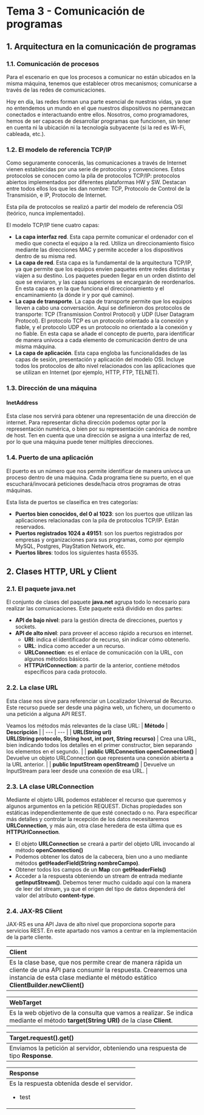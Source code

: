 # Tema 3 - Comunicación de programas
## 1. Arquitectura en la comunicación de programas
### 1.1. Comunicación de procesos
Para el escenario en que los procesos a comunicar no están ubicados en la misma máquina, tenemos que establecer otros mecanismos; comunicarse a través de las redes de comunicaciones.

Hoy en día, las redes forman una parte esencial de nuestras vidas, ya que no entendemos un mundo en el que nuestros dispositivos no permanezcan conectados e interactuando entre ellos. Nosotros, como programadores, hemos de ser capaces de desarrollar programas que funcionen, sin tener en cuenta ni la ubicación ni la tecnología subyacente (si la red es Wi-Fi, cableada, etc.).

### 1.2. El modelo de referencia TCP/IP
Como seguramente conocerás, las comunicaciones a través de Internet vienen establecidas por una serie de protocolos y convenciones. Estos protocolos se conocen como la pila de protocolos TCP/IP: protocolos abiertos implementados por diferentes plataformas HW y SW. Destacan entre todos ellos los que les dan nombre: TCP, Protocolo de Control de la Transmisión, e IP, Protocolo de Internet.

Esta pila de protocolos se realizó a partir del modelo de referencia OSI (teórico, nunca implementado).

El modelo TCP/IP tiene cuatro capas:
- **La capa interfaz red**. Esta capa permite comunicar el ordenador con el medio que conecta el equipo a la red. Utiliza un direccionamiento físico mediante las direcciones MAC y permite acceder a los dispositivos dentro de su misma red.
- **La capa de red**. Esta capa es la fundamental de la arquitectura TCP/IP, ya que permite que los equipos envíen paquetes entre redes distintas y viajen a su destino. Los paquetes pueden llegar en un orden distinto del que se enviaron, y las capas superiores se encargarán de reordenarlos. En esta capa es en la que funciona el direccionamiento y el encaminamiento (a dónde ir y por qué camino).
- **La capa de transporte**. La capa de transporte permite que los equipos lleven a cabo una conversación. Aquí se definieron dos protocolos de transporte: TCP (Transmission Control Protocol) y UDP (User Datagram Protocol). El protocolo TCP es un protocolo orientado a la conexión y fiable, y el protocolo UDP es un protocolo no orientado a la conexión y no fiable. En esta capa se añade el concepto de puerto, para identificar de manera unívoca a cada elemento de comunicación dentro de una misma máquina.
- **La capa de aplicación**. Esta capa engloba las funcionalidades de las capas de sesión, presentación y aplicación del modelo OSI. Incluye todos los protocolos de alto nivel relacionados con las aplicaciones que se utilizan en Internet (por ejemplo, HTTP, FTP, TELNET).

### 1.3. Dirección de una máquina
#### InetAddress
Esta clase nos servirá para obtener una representación de una dirección de internet. Para representar dicha dirección podemos optar por la representación numérica, o bien por su representación canónica de nombre de host. Ten en cuenta que una dirección se asigna a una interfaz de red, por lo que una máquina puede tener múltiples direcciones.

### 1.4. Puerto de una aplicación
El puerto es un número que nos permite identificar de manera unívoca un proceso dentro de una máquina. Cada programa tiene su puerto, en el que escuchará/invocará peticiones desde/hacia otros programas de otras máquinas.

Esta lista de puertos se claseifica en tres categorías:
- **Puertos bien conocidos, del 0 al 1023**: son los puertos que utilizan las aplicaciones relacionadas con la pila de protocolos TCP/IP. Están reservados.
- **Puertos registrados 1024 a 49151**: son los puertos registrados por empresas y organizaciones para sus programas, como por ejemplo MySQL, Postgres, PlayStation Network, etc.
- **Puertos libres**: todos los siguientes hasta 65535.

## 2. Clases HTTP, URL y Client
### 2.1. El paquete java.net
El conjunto de clases del paquete **java.net** agrupa todo lo necesario para realizar las comunicaciones. Este paquete está dividido en dos partes:
- **API de bajo nivel**: para la gestión directa de direcciones, puertos y sockets.
- **API de alto nivel**: para proveer el acceso rápido a recursos en internet.
    - **URI**: indica el identificador de recurso, sin indicar cómo obtenerlo.
    - **URL**: indica como acceder a un recurso.
    - **URLConnection**: es el enlace de comunicación con la URL, con algunos métodos básicos.
    - **HTTPUrlConnection**: a partir de la anterior, contiene métodos específicos para cada protocolo.

### 2.2. La clase URL
Esta clase nos sirve para referenciar un Localizador Universal de Recurso. Este recurso puede ser desde una página web, un fichero, un documento o una petición a alguna API REST.

Veamos los métodos más relevantes de la clase URL:
| **Método** | **Descripción** |
| --- | --- |
| **URL(String url)**<br/>**URL(String protocolo, String host, int port, String recurso)** | Crea una URL, bien indicando todos los detalles en el primer constructor, bien separando los elementos en el segundo. |
| **public URLConnection openConnection()** | Devuelve un objeto URLConnection que representa una conexión abierta a la URL anterior. |
| **public InputStream openStream()** | Devuelve un InputStream para leer desde una conexión de esa URL. |

### 2.3. LA clase URLConnection
Mediante el objeto URL podemos establecer el recurso que queremos y algunos argumentos en la petición REQUEST. Dichas propiedades son estáticas independientemente de que esté conectado o no. Para especificar más detalles y controlar la recepción de los datos necesitaremos **URLConnection**, y más aún, otra clase heredera de esta última que es **HTTPUrlConnection**.
- El objeto **URLConnection** se creará a partir del objeto URL invocando al método **openConnection()**
- Podemos obtener los datos de la cabecera, bien uno a uno mediante métodos **getHeaderField(String nombreCampo)**.
- Obtener todos los campos de un **Map** con **getHeaderFiels()**
- Acceder a la respuesta obteniendo un stream de entrada mediante **getInputStream()**. Debemos tener mucho cuidado aquí con la manera de leer del stream, ya que el origen del tipo de datos dependerá del valor del atributo **content-type**.

### 2.4. JAX-RS Client
JAX-RS es una API Java de alto nivel que proporciona soporte para servicios REST. En este apartado nos vamos a centrar en la implementación de la parte cliente.

| **Client** |
| :--- |
| Es la clase base, que nos permite crear de manera rápida un cliente de una API para consumir la respuesta. Crearemos una instancia de esta clase mediante el método estático **ClientBuilder.newClient()** |

| **WebTarget** |
| :--- |
| Es la web objetivo de la consulta que vamos a realizar. Se indica mediante el método **target(String URI)** de la clase **Client**. |

| **Target.request().get()** |
| :--- |
| Enviamos la petición al servidor, obteniendo una respuesta de tipo **Response**. |

| **Response** |
| :--- |
| Es la respuesta obtenida desde el servidor.<br/><ul><li>test</li></ul> |